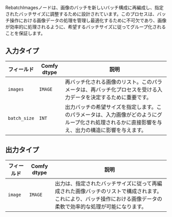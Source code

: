 
RebatchImagesノードは、画像のバッチを新しいバッチ構成に再編成し、指定されたバッチサイズに調整するために設計されています。このプロセスは、バッチ操作における画像データの処理を管理し最適化するために不可欠であり、画像が効率的に処理されるように、希望するバッチサイズに従ってグループ化されることを保証します。

## 入力タイプ

| フィールド       | Comfy dtype | 説明                                                                         |
|----------------|-------------|-------------------------------------------------------------------------------------|
| `images`       | `IMAGE`     | 再バッチ化される画像のリスト。このパラメータは、再バッチ化プロセスを受ける入力データを決定するために重要です。 |
| `batch_size`   | `INT`       | 出力バッチの希望サイズを指定します。このパラメータは、入力画像がどのようにグループ化され処理されるかに直接影響を与え、出力の構造に影響を与えます。 |

## 出力タイプ

| フィールド | Comfy dtype | 説明                                                                   |
|-------|-------------|-------------------------------------------------------------------------------|
| `image` | `IMAGE`    | 出力は、指定されたバッチサイズに従って再編成された画像バッチのリストで構成されます。これにより、バッチ操作における画像データの柔軟で効率的な処理が可能になります。 |